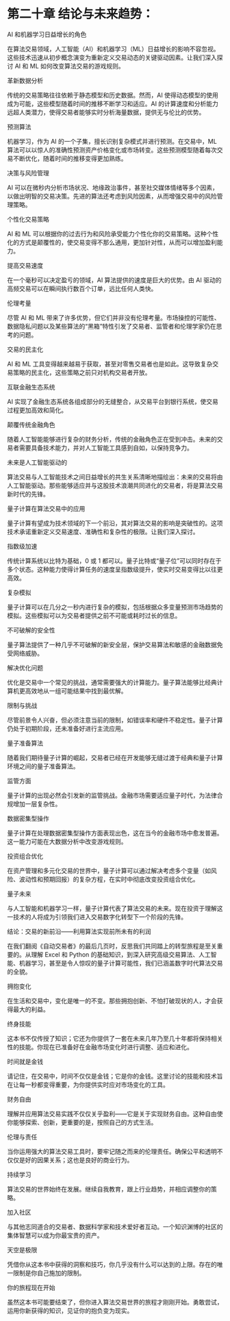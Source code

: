 # 第二十章 结论与未来趋势：

AI 和机器学习日益增长的角色

在算法交易领域，人工智能（AI）和机器学习（ML）日益增长的影响不容忽视。这些技术迅速从初步概念演变为重新定义交易动态的关键驱动因素。让我们深入探讨 AI 和 ML 如何改变算法交易的游戏规则。

革新数据分析

传统的交易策略往往依赖于静态模型和历史数据。然而，AI 使得动态模型的使用成为可能，这些模型随着时间的推移不断学习和适应。AI 的计算速度和分析能力远超人类潜力，使得交易者能够实时分析海量数据，提供无与伦比的优势。

预测算法

机器学习，作为 AI 的一个子集，擅长识别复杂模式并进行预测。在交易中，ML 算法可以以惊人的准确性预测资产价格变化或市场转变。这些预测模型随着每次交易不断优化，随着时间的推移变得更加熟练。

决策与风险管理

AI 可以在微秒内分析市场状况、地缘政治事件，甚至社交媒体情绪等多个因素，以做出明智的交易决策。先进的算法还考虑到风险因素，从而增强交易中的风险管理策略。

个性化交易策略

AI 和 ML 可以根据你的过去行为和风险承受能力个性化你的交易策略。这种个性化的方式是颠覆性的，使交易变得不那么通用，更加针对性，从而可以增加盈利能力。

提高交易速度

在一个毫秒可以决定盈亏的领域，AI 算法提供的速度是巨大的优势。由 AI 驱动的高频交易可以在瞬间执行数百个订单，远比任何人类快。

伦理考量

尽管 AI 和 ML 带来了许多优势，但它们并非没有伦理考量。市场操控的可能性、数据隐私问题以及某些算法的“黑箱”特性引发了交易者、监管者和伦理学家仍在思考的问题。

交易的民主化

AI 和 ML 工具变得越来越易于获取，甚至对零售交易者也是如此。这导致复杂交易策略的民主化，这些策略之前只对机构交易者开放。

互联金融生态系统

AI 实现了金融生态系统各组成部分的无缝整合，从交易平台到银行系统，使交易过程更加高效和简化。

颠覆传统金融角色

随着人工智能能够进行复杂的财务分析，传统的金融角色正在受到冲击。未来的交易者需要具备技术能力，并对人工智能工具感到自如，以保持竞争力。

未来是人工智能驱动的

算法交易与人工智能技术之间日益增长的共生关系清晰地描绘出：未来的交易将由人工智能驱动。那些能够适应并与这股技术浪潮共同进化的交易者，将是算法交易新时代的先锋。

量子计算在算法交易中的应用

量子计算有望成为技术领域的下一个前沿，其对算法交易的影响是突破性的。这项技术承诺重新定义交易速度、准确性和复杂性的极限。让我们深入探讨。

指数级加速

传统计算系统以比特为基础，0 或 1 都可以。量子比特或“量子位”可以同时存在于多个状态。这种能力使得计算任务的速度呈指数级提升，使实时交易变得比以往更高效。

复杂模拟

量子计算可以在几分之一秒内进行复杂的模拟，包括根据众多变量预测市场趋势的模拟。这些模拟可以为交易者提供之前不可能或耗时过长的信息。

不可破解的安全性

量子算法提供了一种几乎不可破解的新安全层，保护交易算法和敏感的金融数据免受网络威胁。

解决优化问题

优化是交易中一个常见的挑战，通常需要强大的计算能力。量子算法能够比经典计算机更高效地从一组可能结果中找到最优解。

限制与挑战

尽管前景令人兴奋，但必须注意当前的限制，如错误率和硬件不稳定性。量子计算仍处于初期阶段，还未准备好进行主流应用。

量子准备算法

随着我们期待量子计算的崛起，交易者已经在开发能够无缝过渡于经典和量子计算环境之间的量子准备算法。

监管方面

量子计算的出现必然会引发新的监管挑战。金融市场需要适应量子时代，为法律合规增加一层复杂性。

数据密集型操作

量子计算在处理数据密集型操作方面表现出色，这在当今的金融市场中愈发普遍。这一能力可能在大数据分析中改变游戏规则。

投资组合优化

在资产管理和多元化交易的世界中，量子计算可以通过解决考虑多个变量（如风险、波动性和预期回报）的复杂方程，在实时中彻底改变投资组合优化。

量子未来

与人工智能和机器学习一样，量子计算代表了算法交易的未来。现在投资于理解这一技术的人将成为引领我们进入交易数字化转型下一个阶段的先锋。

结论：交易的新前沿——利用算法实现前所未有的利润

在我们翻阅《自动交易者》的最后几页时，反思我们共同踏上的转型旅程是至关重要的。从理解 Excel 和 Python 的基础知识，到深入研究高级交易算法、人工智能、机器学习，甚至是令人惊叹的量子计算可能性，我们已涵盖数字时代算法交易的全貌。

拥抱变化

在生活和交易中，变化是唯一的不变。那些拥抱创新、不怕打破现状的人，才会获得最大的利益。

终身技能

这本书不仅传授了知识；它还为你提供了一套在未来几年乃至几十年都将保持相关性的技能。你现在已准备好在金融市场变化时进行调整、适应和进化。

时间就是金钱

请记住，在交易中，时间不仅仅是金钱；它是你的金钱。这里讨论的技能和技术旨在让每一秒都变得重要，为你提供实时应对市场变化的工具。

财务自由

理解并应用算法交易实践不仅仅关乎盈利——它是关于实现财务自由。这种自由使你能够探索、创新，更重要的是，按照自己的方式生活。

伦理与责任

当你运用强大的算法交易工具时，要牢记随之而来的伦理责任。确保公平和透明不仅仅是好的因果关系；这也是良好的商业行为。

持续学习

算法交易的世界始终在发展。继续自我教育，跟上行业趋势，并相应调整你的策略。

加入社区

与其他志同道合的交易者、数据科学家和技术爱好者互动。一个知识渊博的社区的集体智慧可以成为你最宝贵的资产。

天空是极限

凭借你从这本书中获得的洞察和技巧，你几乎没有什么可以达到的上限。存在的唯一限制是你自己施加的限制。

你的旅程现在开始

虽然这本书可能要结束了，但你进入算法交易世界的旅程才刚刚开始。勇敢尝试，运用你新获得的知识，见证你的抱负变为现实。
